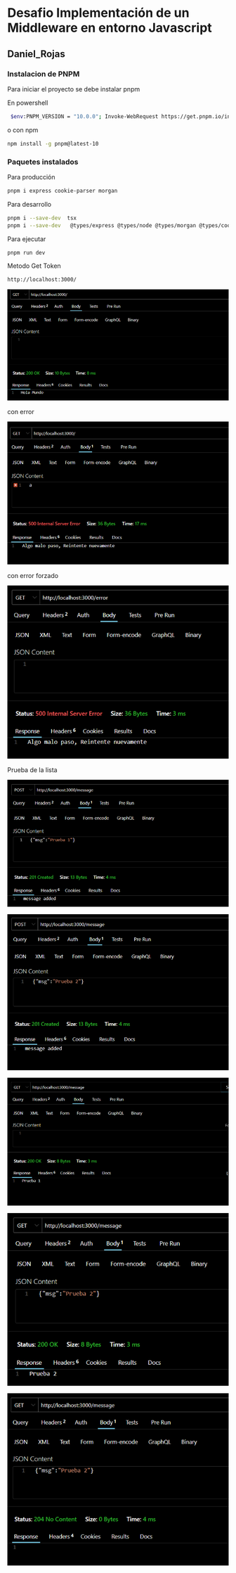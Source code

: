# Desafio Implementación de un Middleware en entorno Javascript
## Daniel_Rojas

### Instalacion de PNPM
Para iniciar el proyecto se debe instalar pnpm

En powershell 
```bash
 $env:PNPM_VERSION = "10.0.0"; Invoke-WebRequest https://get.pnpm.io/install.ps1 -UseBasicParsing | Invoke-Expression
```
o con npm 
```bash
npm install -g pnpm@latest-10
```

### Paquetes instalados
Para producción

```bash
pnpm i express cookie-parser morgan
```

Para desarrollo
```bash
pnpm i --save-dev  tsx
pnpm i --save-dev   @types/express @types/node @types/morgan @types/cookie-parser

```
Para ejecutar 

```bash
pnpm run dev
```



Metodo Get Token
```bash
http://localhost:3000/
```
![Get Users](./img/1.png)

con error

![Get Users](./img/2%20con%20error.png)


con error forzado

![Get Users](./img/3%20error%20forzado.png)

Prueba de la lista


![Get Users](./img/4%20post%20prueb1.png)


![Get Users](./img/5.png)

![Get Users](./img/6.png)

![Get Users](./img/7.png)

![Get Users](./img/8.png)



